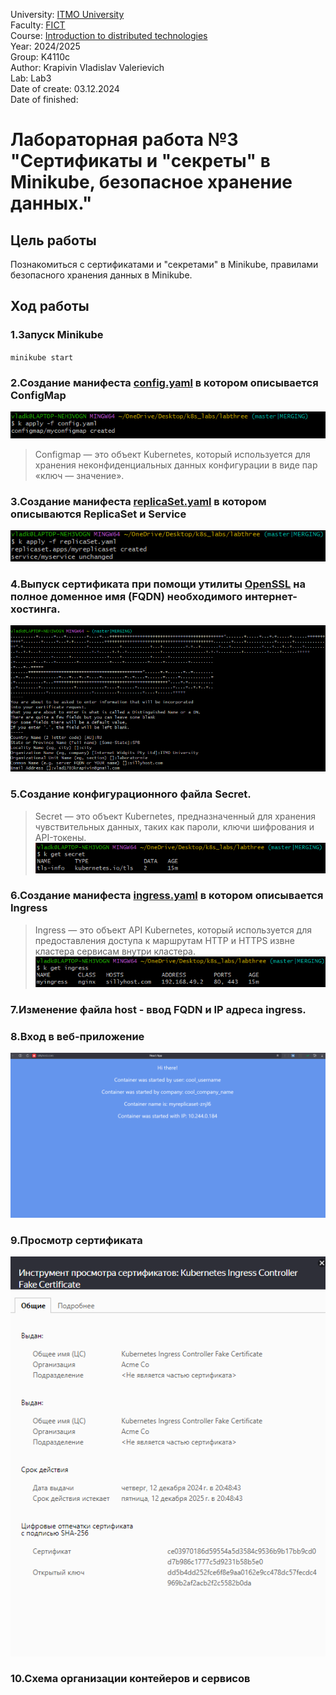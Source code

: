 University: [ITMO University](https://itmo.ru/ru/)\
Faculty: [FICT](https://fict.itmo.ru)\
Course: [Introduction to distributed technologies](https://github.com/itmo-ict-faculty/introduction-to-distributed-technologies)\
Year: 2024/2025\
Group: K4110c\
Author: Krapivin Vladislav Valerievich\
Lab: Lab3\
Date of create: 03.12.2024\
Date of finished:

# Лабораторная работа №3 "Сертификаты и "секреты" в Minikube, безопасное хранение данных."
## Цель работы
Познакомиться с сертификатами и "секретами" в Minikube, правилами безопасного хранения данных в Minikube.
## Ход работы
### 1.Запуск Minikube
`minikube start`
### 2.Создание манифеста [config.yaml](https://github.com/VladKrapivin/2024_2025-introduction_to_distributed_technologies-k4110c-krapivin_v_v/blob/main/lab_3/source/config.yaml) в котором описывается ConfigMap
![config.png](pics/config.png)
> Configmap — это объект Kubernetes, который используется для хранения неконфиденциальных данных конфигурации в виде пар «ключ — значение».
### 3.Создание манифеста [replicaSet.yaml](https://github.com/VladKrapivin/2024_2025-introduction_to_distributed_technologies-k4110c-krapivin_v_v/blob/main/lab_3/source/replicaSet.yaml) в котором описываются ReplicaSet и Service
![replicaset.png](pics/replicaset.png)
### 4.Выпуск сертификата при помощи утилиты [OpenSSL](https://github.com/openssl/openssl?tab=readme-ov-file#overview) на полное доменное имя (FQDN) необходимого интернет-хостинга.
![openSSL.png](pics/openSSL.png)
### 5.Создание конфигурационного файла Secret.
> Secret — это объект Kubernetes, предназначенный для хранения чувствительных данных, таких как пароли, ключи шифрования и API-токены.
![secret.png](pics/secret.png)
### 6.Создание манифеста [ingress.yaml](https://github.com/VladKrapivin/2024_2025-introduction_to_distributed_technologies-k4110c-krapivin_v_v/blob/main/lab_3/source/ingress.yaml) в котором описывается Ingress
> Ingress — это объект API Kubernetes, который используется для предоставления доступа к маршрутам HTTP и HTTPS извне кластера сервисам внутри кластера.
![ingress.png](pics/ingress.png)
### 7.Изменение файла host - ввод FQDN и IP адреса ingress.
### 8.Вход в веб-приложение 
![ReactApp.png](pics/ReactApp.png)
### 9.Просмотр сертификата
![certificate.png](pics/certificate.png)
### 10.Схема организации контейеров и сервисов
